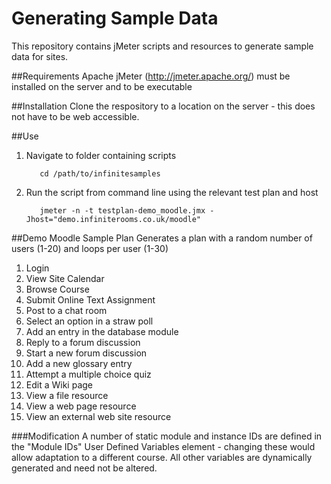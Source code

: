 Generating Sample Data
======================

This repository contains jMeter scripts and resources to generate sample data for sites.

##Requirements
Apache jMeter (http://jmeter.apache.org/) must be installed on the server and to be executable 

##Installation
Clone the respository to a location on the server - this does not have to be web accessible.

##Use
1. Navigate to folder containing scripts

   ```cli
      cd /path/to/infinitesamples
   ```

2. Run the script from command line using the relevant test plan and host

   ```cli
      jmeter -n -t testplan-demo_moodle.jmx -Jhost="demo.infiniterooms.co.uk/moodle"
   ```
   
##Demo Moodle Sample Plan
Generates a plan with a random number of users (1-20) and loops per user (1-30)

1. Login
2. View Site Calendar
3. Browse Course
4. Submit Online Text Assignment
5. Post to a chat room
6. Select an option in a straw poll
7. Add an entry in the database module
8. Reply to a forum discussion
9. Start a new forum discussion
10. Add a new glossary entry
11. Attempt a multiple choice quiz
12. Edit a Wiki page
13. View a file resource
14. View a web page resource
15. View an external web site resource

###Modification
A number of static module and instance IDs are defined in the "Module IDs" User Defined Variables element - changing these would allow adaptation to a different course. All other variables are dynamically generated and need not be altered.

